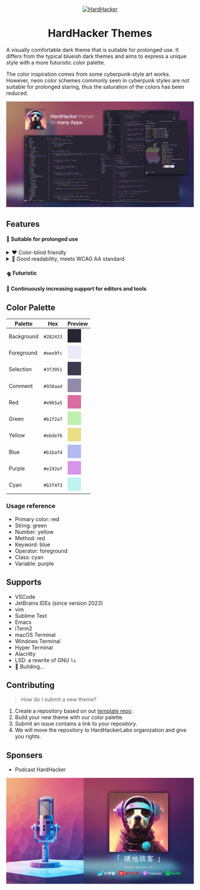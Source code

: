 <p align="center">
  <a href="https://podcasts.apple.com/au/podcast/%E7%A1%AC%E5%9C%B0%E9%AA%87%E5%AE%A2/id1678465783" target="_blank" rel="noopener noreferrer">
    <img width="180" src="media/logo/logo.png" alt="HardHacker">
  </a>
</p>

<h1 align="center">
  HardHacker Themes
</h1>

A visually comfortable dark theme that is suitable for prolonged use. It differs from the typical blueish dark themes and aims to express a unique style with a more futuristic color palette.

The color inspiration comes from some cyberpunk-style art works. However, neon color schemes commonly seen in cyberpunk styles are not suitable for prolonged staring, thus the saturation of the colors has been reduced.

![preview](media/preview/preview.png)

## Features

#### 🎉 Suitable for prolonged use

<details><summary>❤️ Color-blind friendly</summary>
<p>
<img width="920" src="media/foundamental/color_blind_safe.png" alt="Color Blind">
</p>
</details>

<details><summary>👀 Good readability, meets WCAG AA standard</summary>
<p>
<img width="920" src="media/foundamental/enough_contrast.png" alt="Enough Contrast">
</p>
</details>

#### 🛸 Futuristic
#### 🚀 Continuously increasing support for editors and tools


## Color Palette

| Palette       | Hex         | Preview                                          |
| ------------- | ----------- | ------------------------------------------------ |
| Background    | `#282433`   | ![background](media/colors/background.png)       |
| Foreground    | `#eee9fc`   | ![foreground](media/colors/foreground.png)       |
| Selection     | `#3f3951`   | ![selection](media/colors/selection.png)         |
| Comment       | `#938aad`   | ![comment](media/colors/comment.png)             |
| Red           | `#e965a5`   | ![red](media/colors/red.png)                     |
| Green         | `#b1f2a7`   | ![green](media/colors/green.png)                 |
| Yellow        | `#ebde76`   | ![yellow](media/colors/yellow.png)               |
| Blue          | `#b1baf4`   | ![blue](media/colors/blue.png)                   |
| Purple        | `#e192ef`   | ![purple](media/colors/purple.png)               |
| Cyan          | `#b3f4f3`   | ![cyan](media/colors/cyan.png)                   |

### Usage reference

* Primary color: red
* String: green
* Number: yellow
* Method: red
* Keyword: blue
* Operator: foreground
* Class: cyan
* Variable: purple

## Supports
* VSCode
* JetBrains IDEs (since version 2023)
* vim
* Sublime Text
* Emacs
* iTerm2
* macOS Terminal
* Windows Terminal
* Hyper Terminal
* Alacritty
* LSD: a rewrite of GNU `ls`
* 🚧 Building...

## Contributing
> How do I submit a new theme?
1. Create a repository based on out [template repo](https://github.com/hardhackerlabs/theme-template).
2. Build your new theme with our color palette.
3. Submit an issue contains a link to your repository.
4. We will move the repository to HardHackerLabs organization and give you rights.

## Sponsers
* Podcast HardHacker
<p>
  <a href="https://podcasts.apple.com/au/podcast/%E7%A1%AC%E5%9C%B0%E9%AA%87%E5%AE%A2/id1678465783" target="_blank" rel="noopener noreferrer">
    <img width="620" src="media/sponsers/hardhacker-podcast.png" alt="HardHacker">
  </a>
</p>
